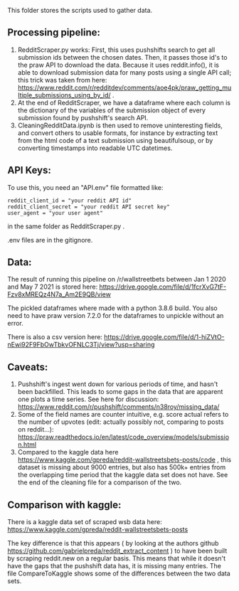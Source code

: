 This folder stores the scripts used to gather data. 

## Processing pipeline:
1.  RedditScraper.py works: First, this uses pushshifts search to get all submission ids between the chosen dates. Then, it passes those id's to the praw API to download the data. Because it uses reddit.info(), it is able to download submission data for many posts using a single API call; this trick was taken from here: https://www.reddit.com/r/redditdev/comments/aoe4pk/praw_getting_multiple_submissions_using_by_id/ .
2. At the end of RedditScraper, we have a dataframe where each column is the dictionary of the variables of the submission object of every submission found by pushshift's search API.
3. CleaningRedditData.ipynb is then used to remove uninteresting fields, and convert others to usable formats, for instance by extracting text from the html code of a text submission using beautifulsoup, or by converting timestamps into readable UTC datetimes.

## API Keys:

To use this, you need an "API.env" file formatted like:

```
reddit_client_id = "your reddit API id"
reddit_client_secret = "your reddit API secret key" 
user_agent = "your user agent"
```

in the same folder as RedditScraper.py .

.env files are in the gitignore.


## Data:
The result of running this pipeline on /r/wallstreetbets between Jan 1 2020 and May 7 2021 is stored here: https://drive.google.com/file/d/1fcrXvG7tF-Fzv8xMREQz4N7a_Am2E9QB/view

The pickled dataframes where made with a python 3.8.6 build. You also need to have praw version 7.2.0 for the dataframes to unpickle without an error.

There is also a csv version here: https://drive.google.com/file/d/1-hiZVtO-nEwi92F9FbOwTbkvOFNLC3Tj/view?usp=sharing

## Caveats:

1. Pushshift's ingest went down for various periods of time, and hasn't been backfilled. This leads to some gaps in the data that are apparent one plots a time series. See here for discussion: https://www.reddit.com/r/pushshift/comments/n38roy/missing_data/
2. Some of the field names are counter intuitive, e.g. score actual refers to the number of upvotes (edit: actually possibly not, comparing to posts on reddit...): https://praw.readthedocs.io/en/latest/code_overview/models/submission.html
3. Compared to the kaggle data here https://www.kaggle.com/gpreda/reddit-wallstreetsbets-posts/code , this dataset is missing about 9000 entries, but also has 500k+ entries from the overlapping time period that the kaggle data set does not have. See the end of the cleaning file for a comparison of the two.


## Comparison with kaggle:

There is a kaggle data set of scraped wsb data here:  https://www.kaggle.com/gpreda/reddit-wallstreetsbets-posts

The key difference is that this appears ( by looking at the authors github https://github.com/gabrielpreda/reddit_extract_content )  to have been built by scraping reddit.new on a regular basis. This means that while it doesn't have the gaps that the pushshift data has, it is missing many entries. The file CompareToKaggle shows some of the differences between the two data sets.
